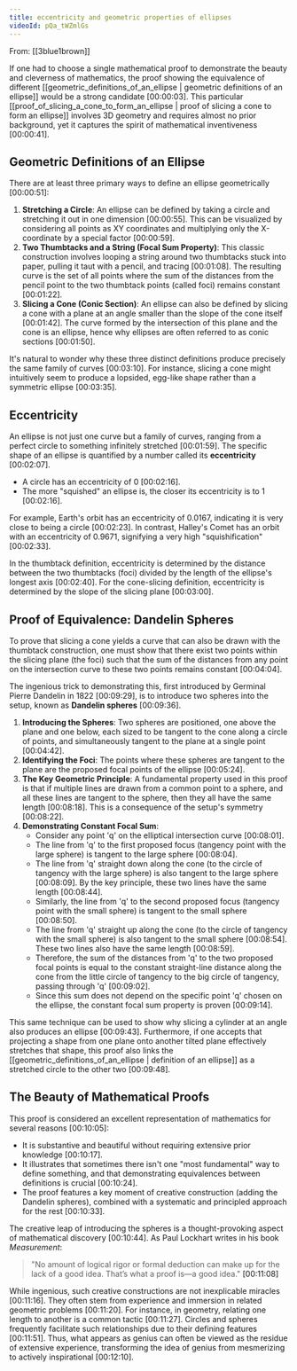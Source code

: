 ```yaml
---
title: eccentricity and geometric properties of ellipses
videoId: pQa_tWZmlGs
---
```


From: [[3blue1brown]] <br/> 

If one had to choose a single mathematical proof to demonstrate the beauty and cleverness of mathematics, the proof showing the equivalence of different [[geometric_definitions_of_an_ellipse | geometric definitions of an ellipse]] would be a strong candidate <a class="yt-timestamp" data-t="00:00:03">[00:00:03]</a>. This particular [[proof_of_slicing_a_cone_to_form_an_ellipse | proof of slicing a cone to form an ellipse]] involves 3D geometry and requires almost no prior background, yet it captures the spirit of mathematical inventiveness <a class="yt-timestamp" data-t="00:00:41">[00:00:41]</a>.

## Geometric Definitions of an Ellipse

There are at least three primary ways to define an ellipse geometrically <a class="yt-timestamp" data-t="00:00:51">[00:00:51]</a>:

1.  **Stretching a Circle**: An ellipse can be defined by taking a circle and stretching it out in one dimension <a class="yt-timestamp" data-t="00:00:55">[00:00:55]</a>. This can be visualized by considering all points as XY coordinates and multiplying only the X-coordinate by a special factor <a class="yt-timestamp" data-t="00:00:59">[00:00:59]</a>.
2.  **Two Thumbtacks and a String (Focal Sum Property)**: This classic construction involves looping a string around two thumbtacks stuck into paper, pulling it taut with a pencil, and tracing <a class="yt-timestamp" data-t="00:01:08">[00:01:08]</a>. The resulting curve is the set of all points where the sum of the distances from the pencil point to the two thumbtack points (called foci) remains constant <a class="yt-timestamp" data-t="00:01:22">[00:01:22]</a>.
3.  **Slicing a Cone (Conic Section)**: An ellipse can also be defined by slicing a cone with a plane at an angle smaller than the slope of the cone itself <a class="yt-timestamp" data-t="00:01:42">[00:01:42]</a>. The curve formed by the intersection of this plane and the cone is an ellipse, hence why ellipses are often referred to as conic sections <a class="yt-timestamp" data-t="00:01:50">[00:01:50]</a>.

It's natural to wonder why these three distinct definitions produce precisely the same family of curves <a class="yt-timestamp" data-t="00:03:10">[00:03:10]</a>. For instance, slicing a cone might intuitively seem to produce a lopsided, egg-like shape rather than a symmetric ellipse <a class="yt-timestamp" data-t="00:03:35">[00:03:35]</a>.

## Eccentricity

An ellipse is not just one curve but a family of curves, ranging from a perfect circle to something infinitely stretched <a class="yt-timestamp" data-t="00:01:59">[00:01:59]</a>. The specific shape of an ellipse is quantified by a number called its **eccentricity** <a class="yt-timestamp" data-t="00:02:07">[00:02:07]</a>.

*   A circle has an eccentricity of 0 <a class="yt-timestamp" data-t="00:02:16">[00:02:16]</a>.
*   The more "squished" an ellipse is, the closer its eccentricity is to 1 <a class="yt-timestamp" data-t="00:02:16">[00:02:16]</a>.

For example, Earth's orbit has an eccentricity of 0.0167, indicating it is very close to being a circle <a class="yt-timestamp" data-t="00:02:23">[00:02:23]</a>. In contrast, Halley's Comet has an orbit with an eccentricity of 0.9671, signifying a very high "squishification" <a class="yt-timestamp" data-t="00:02:33">[00:02:33]</a>.

In the thumbtack definition, eccentricity is determined by the distance between the two thumbtacks (foci) divided by the length of the ellipse's longest axis <a class="yt-timestamp" data-t="00:02:40">[00:02:40]</a>. For the cone-slicing definition, eccentricity is determined by the slope of the slicing plane <a class="yt-timestamp" data-t="00:03:00">[00:03:00]</a>.

## Proof of Equivalence: Dandelin Spheres

To prove that slicing a cone yields a curve that can also be drawn with the thumbtack construction, one must show that there exist two points within the slicing plane (the foci) such that the sum of the distances from any point on the intersection curve to these two points remains constant <a class="yt-timestamp" data-t="00:04:04">[00:04:04]</a>.

The ingenious trick to demonstrating this, first introduced by Germinal Pierre Dandelin in 1822 <a class="yt-timestamp" data-t="00:09:29">[00:09:29]</a>, is to introduce two spheres into the setup, known as **Dandelin spheres** <a class="yt-timestamp" data-t="00:09:36">[00:09:36]</a>.

1.  **Introducing the Spheres**: Two spheres are positioned, one above the plane and one below, each sized to be tangent to the cone along a circle of points, and simultaneously tangent to the plane at a single point <a class="yt-timestamp" data-t="00:04:42">[00:04:42]</a>.
2.  **Identifying the Foci**: The points where these spheres are tangent to the plane are the proposed focal points of the ellipse <a class="yt-timestamp" data-t="00:05:24">[00:05:24]</a>.
3.  **The Key Geometric Principle**: A fundamental property used in this proof is that if multiple lines are drawn from a common point to a sphere, and all these lines are tangent to the sphere, then they all have the same length <a class="yt-timestamp" data-t="00:08:18">[00:08:18]</a>. This is a consequence of the setup's symmetry <a class="yt-timestamp" data-t="00:08:22">[00:08:22]</a>.
4.  **Demonstrating Constant Focal Sum**:
    *   Consider any point 'q' on the elliptical intersection curve <a class="yt-timestamp" data-t="00:08:01">[00:08:01]</a>.
    *   The line from 'q' to the first proposed focus (tangency point with the large sphere) is tangent to the large sphere <a class="yt-timestamp" data-t="00:08:04">[00:08:04]</a>.
    *   The line from 'q' straight down along the cone (to the circle of tangency with the large sphere) is also tangent to the large sphere <a class="yt-timestamp" data-t="00:08:09">[00:08:09]</a>. By the key principle, these two lines have the same length <a class="yt-timestamp" data-t="00:08:44">[00:08:44]</a>.
    *   Similarly, the line from 'q' to the second proposed focus (tangency point with the small sphere) is tangent to the small sphere <a class="yt-timestamp" data-t="00:08:50">[00:08:50]</a>.
    *   The line from 'q' straight up along the cone (to the circle of tangency with the small sphere) is also tangent to the small sphere <a class="yt-timestamp" data-t="00:08:54">[00:08:54]</a>. These two lines also have the same length <a class="yt-timestamp" data-t="00:08:59">[00:08:59]</a>.
    *   Therefore, the sum of the distances from 'q' to the two proposed focal points is equal to the constant straight-line distance along the cone from the little circle of tangency to the big circle of tangency, passing through 'q' <a class="yt-timestamp" data-t="00:09:02">[00:09:02]</a>.
    *   Since this sum does not depend on the specific point 'q' chosen on the ellipse, the constant focal sum property is proven <a class="yt-timestamp" data-t="00:09:14">[00:09:14]</a>.

This same technique can be used to show why slicing a cylinder at an angle also produces an ellipse <a class="yt-timestamp" data-t="00:09:43">[00:09:43]</a>. Furthermore, if one accepts that projecting a shape from one plane onto another tilted plane effectively stretches that shape, this proof also links the [[geometric_definitions_of_an_ellipse | definition of an ellipse]] as a stretched circle to the other two <a class="yt-timestamp" data-t="00:09:48">[00:09:48]</a>.

## The Beauty of Mathematical Proofs

This proof is considered an excellent representation of mathematics for several reasons <a class="yt-timestamp" data-t="00:10:05">[00:10:05]</a>:

*   It is substantive and beautiful without requiring extensive prior knowledge <a class="yt-timestamp" data-t="00:10:17">[00:10:17]</a>.
*   It illustrates that sometimes there isn't one "most fundamental" way to define something, and that demonstrating equivalences between definitions is crucial <a class="yt-timestamp" data-t="00:10:24">[00:10:24]</a>.
*   The proof features a key moment of creative construction (adding the Dandelin spheres), combined with a systematic and principled approach for the rest <a class="yt-timestamp" data-t="00:10:33">[00:10:33]</a>.

The creative leap of introducing the spheres is a thought-provoking aspect of mathematical discovery <a class="yt-timestamp" data-t="00:10:44">[00:10:44]</a>. As Paul Lockhart writes in his book *Measurement*:
> "No amount of logical rigor or formal deduction can make up for the lack of a good idea. That’s what a proof is—a good idea." <a class="yt-timestamp" data-t="00:11:08">[00:11:08]</a>

While ingenious, such creative constructions are not inexplicable miracles <a class="yt-timestamp" data-t="00:11:16">[00:11:16]</a>. They often stem from experience and immersion in related geometric problems <a class="yt-timestamp" data-t="00:11:20">[00:11:20]</a>. For instance, in geometry, relating one length to another is a common tactic <a class="yt-timestamp" data-t="00:11:27">[00:11:27]</a>. Circles and spheres frequently facilitate such relationships due to their defining features <a class="yt-timestamp" data-t="00:11:51">[00:11:51]</a>. Thus, what appears as genius can often be viewed as the residue of extensive experience, transforming the idea of genius from mesmerizing to actively inspirational <a class="yt-timestamp" data-t="00:12:10">[00:12:10]</a>.